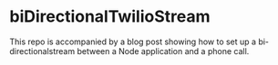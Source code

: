 # biDirectionalTwilioStream
This repo is accompanied by a blog post showing how to set up a bi-directionalstream between a Node application and a phone call.

